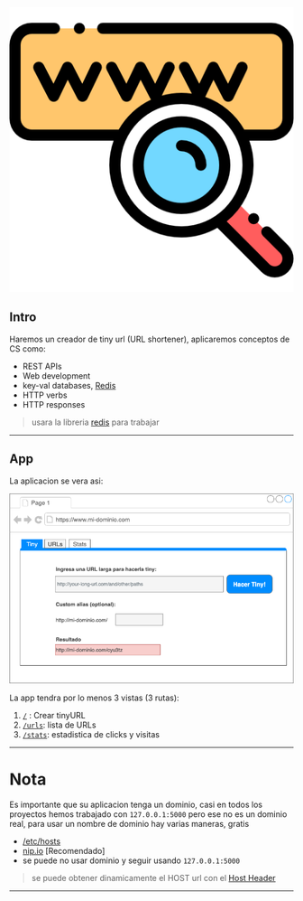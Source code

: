 
![lmm](img/logo.png)


## Intro
Haremos un creador de tiny url (URL shortener), aplicaremos conceptos de CS como:

- REST APIs
- Web development
- key-val databases, [Redis](https://redis.io/topics/introduction)
- HTTP verbs
- HTTP responses

> usara la libreria [redis](https://pypi.org/project/redis/) para trabajar

---
## App

La aplicacion se vera asi:


![1](img/mock1.png)

La app tendra por lo menos 3 vistas (3 rutas):

1. [`/`](/tiny-urls) : Crear tinyURL
2. [`/urls`](/url-list): lista de URLs
3. [`/stats`](/stats): estadistica de clicks y visitas

---

# Nota
Es importante que su aplicacion tenga un dominio, casi en todos los proyectos hemos trabajado con `127.0.0.1:5000` pero ese no es un dominio real, para usar un nombre de dominio hay varias maneras, gratis

- [/etc/hosts](https://support.acquia.com/hc/en-us/articles/360004175973-Using-an-etc-hosts-file-for-custom-domains-during-development#:~:text=The%20%2Fetc%2Fhosts%20file%20contains,before%20making%20a%20website%20live.)
- [nip.io](https://nip.io/) [Recomendado]
- se puede no usar dominio y seguir usando `127.0.0.1:5000`

> se puede obtener dinamicamente el HOST url con el [Host Header](https://stackoverflow.com/questions/43156023/what-is-http-host-header)

---

